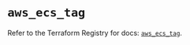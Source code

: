 # `aws_ecs_tag`

Refer to the Terraform Registry for docs: [`aws_ecs_tag`](https://registry.terraform.io/providers/hashicorp/aws/6.11.0/docs/resources/ecs_tag).

